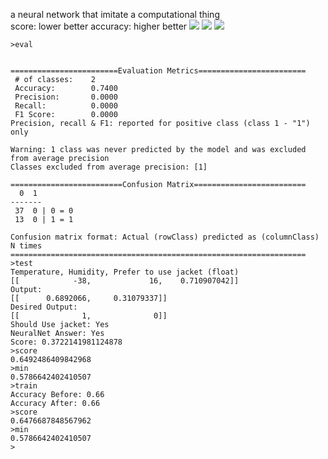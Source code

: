 a neural network that imitate a computational thing\
score: lower better accuracy: higher better
![](https://cdn.discordapp.com/attachments/809580979777568828/811182724114284594/unknown.png)
![](https://cdn.discordapp.com/attachments/713346278003572777/811093717008121926/unknown.png)
![](https://cdn.discordapp.com/attachments/713346278003572777/811093350618890320/unknown.png)

```mermaid
>eval


========================Evaluation Metrics========================
 # of classes:    2
 Accuracy:        0.7400
 Precision:       0.0000
 Recall:          0.0000
 F1 Score:        0.0000
Precision, recall & F1: reported for positive class (class 1 - "1") only

Warning: 1 class was never predicted by the model and was excluded from average precision
Classes excluded from average precision: [1]

=========================Confusion Matrix=========================
  0  1
-------
 37  0 | 0 = 0
 13  0 | 1 = 1

Confusion matrix format: Actual (rowClass) predicted as (columnClass) N times
==================================================================
>test
Temperature, Humidity, Prefer to use jacket (float)
[[            -38,             16,    0.710907042]]
Output:
[[      0.6892066,     0.31079337]]
Desired Output:
[[              1,              0]]
Should Use jacket: Yes
NeuralNet Answer: Yes
Score: 0.3722141981124878
>score
0.6492486409842968
>min
0.5786642402410507
>train
Accuracy Before: 0.66
Accuracy After: 0.66
>score
0.6476687848567962
>min
0.5786642402410507
>
```